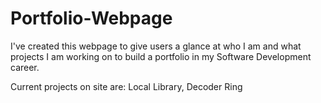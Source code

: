 # Portfolio-Webpage

I've created this webpage to give users a glance at who I am and what projects I am working on to build a portfolio in my Software Development career.

Current projects on site are: Local Library, Decoder Ring
